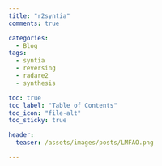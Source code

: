 ```yaml
---
title: "r2syntia"
comments: true

categories:
  - Blog
tags:
  - syntia
  - reversing
  - radare2
  - synthesis

toc: true
toc_label: "Table of Contents"
toc_icon: "file-alt"
toc_sticky: true

header:
  teaser: /assets/images/posts/LMFAO.png

---
```


